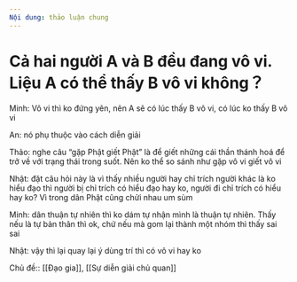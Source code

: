 ```yaml
---
Nội dung: thảo luận chung
---
```


# Cả hai người A và B đều đang vô vi. Liệu A có thể thấy B vô vi không？
Minh: Vô vi thì ko đứng yên, nên A sẽ có lúc thấy B vô vi, có lúc ko thấy B vô vi

An: nó phụ thuộc vào cách diễn giải

Thảo: nghe câu “gặp Phật giết Phật” là để giết những cái thần thánh hoá để trở về với trạng thái trong suốt. Nên ko thể so sánh như gặp vô vi giết vô vi

Nhật: đặt câu hỏi này là vì thấy nhiều người hay chỉ trích người khác là ko hiểu đạo thì người bị chỉ trích có hiểu đạo hay ko, người đi chỉ trích có hiểu hay ko? Vì trong dân Phật cũng chửi nhau um sùm

Minh: dân thuận tự nhiên thì ko dám tự nhận mình là thuận tự nhiên. Thấy nếu là tự bản thân thì ok, chứ nếu mà gom lại thành một nhóm thì thấy sai sai

Nhật: vậy thì lại quay lại ý dùng trí thì có vô vi hay ko

Chủ đề:: [[Đạo gia]], [[Sự diễn giải chủ quan]]
